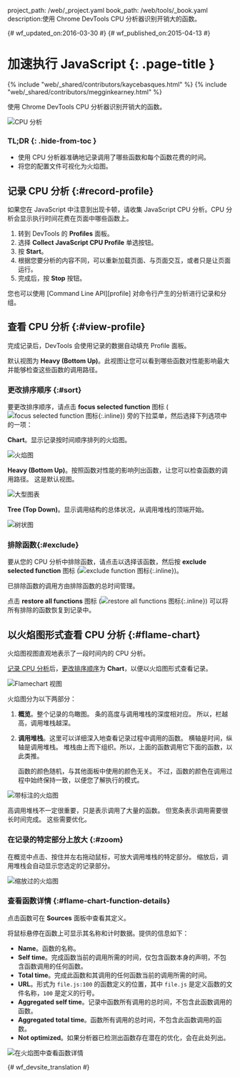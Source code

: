 project_path: /web/_project.yaml
book_path: /web/tools/_book.yaml
description:使用 Chrome DevTools CPU 分析器识别开销大的函数。

{# wf_updated_on:2016-03-30 #}
{# wf_published_on:2015-04-13 #}

# 加速执行 JavaScript {: .page-title }

{% include "web/_shared/contributors/kaycebasques.html" %}
{% include "web/_shared/contributors/megginkearney.html" %}

使用 Chrome DevTools CPU 分析器识别开销大的函数。


![CPU 分析](imgs/cpu-profile.png)


### TL;DR {: .hide-from-toc }
- 使用 CPU 分析器准确地记录调用了哪些函数和每个函数花费的时间。
- 将您的配置文件可视化为火焰图。


## 记录 CPU 分析 {:#record-profile}

如果您在 JavaScript 中注意到出现卡顿，请收集 JavaScript CPU 分析。CPU 分析会显示执行时间花费在页面中哪些函数上。


1. 转到 DevTools 的 **Profiles** 面板。
2. 选择 **Collect JavaScript CPU Profile** 单选按钮。
3. 按 **Start**。
4. 根据您要分析的内容不同，可以重新加载页面、与页面交互，或者只是让页面运行。
5. 完成后，按 **Stop** 按钮。
 

您也可以使用 [Command Line API][profile] 对命令行产生的分析进行记录和分组。


[分析]: /web/tools/chrome-devtools/debug/command-line/command-line-reference#profilename-and-profileendname

## 查看 CPU 分析 {:#view-profile}

完成记录后，DevTools 会使用记录的数据自动填充 Profile 面板。
 

默认视图为 **Heavy (Bottom Up)**。此视图让您可以看到哪些函数对性能影响最大并能够检查这些函数的调用路径。

 

### 更改排序顺序 {:#sort}

要更改排序顺序，请点击 **focus selected function** 图标 (![focus selected function 图标](imgs/focus.png){:.inline}) 旁的下拉菜单，然后选择下列选项中的一项：




**Chart**。显示记录按时间顺序排列的火焰图。

![火焰图](imgs/flamechart.png)

**Heavy (Bottom Up)**。按照函数对性能的影响列出函数，让您可以检查函数的调用路径。
这是默认视图。 

![大型图表](imgs/heavy.png)

**Tree (Top Down)**。显示调用结构的总体状况，从调用堆栈的顶端开始。
 

![树状图](imgs/tree.png)

### 排除函数{:#exclude}

要从您的 CPU 分析中排除函数，请点击以选择该函数，然后按 **exclude selected function** 图标 (![exclude function 图标](imgs/exclude.png){:.inline})。

已排除函数的调用方由排除函数的总时间管理。


点击 **restore all functions** 图标 (![restore all functions 图标](imgs/restore.png){:.inline}) 可以将所有排除的函数恢复到记录中。



## 以火焰图形式查看 CPU 分析 {:#flame-chart}

火焰图视图直观地表示了一段时间内的 CPU 分析。


[记录 CPU 分析](#record-profile)后，[更改排序顺序](#sort)为 **Chart**，以便以火焰图形式查看记录。


![Flamechart 视图](imgs/flamechart.png)

火焰图分为以下两部分：

1. **概览**。整个记录的鸟瞰图。
   条的高度与调用堆栈的深度相对应。
所以，栏越高，调用堆栈越深。 

2. **调用堆栈**。这里可以详细深入地查看记录过程中调用的函数。
横轴是时间，纵轴是调用堆栈。
堆栈由上而下组织。所以，上面的函数调用它下面的函数，以此类推。
 

   函数的颜色随机，与其他面板中使用的颜色无关。
不过，函数的颜色在调用过程中始终保持一致，以便您了解执行的模式。
 

![带标注的火焰图](imgs/annotated-cpu-flame.png)

高调用堆栈不一定很重要，只是表示调用了大量的函数。
但宽条表示调用需要很长时间完成。
这些需要优化。 

### 在记录的特定部分上放大 {:#zoom}

在概览中点击、按住并左右拖动鼠标，可放大调用堆栈的特定部分。
缩放后，调用堆栈会自动显示您选定的记录部分。


![缩放过的火焰图](imgs/benchmark-zoom.png)

### 查看函数详情 {:#flame-chart-function-details}

点击函数可在 **Sources** 面板中查看其定义。

将鼠标悬停在函数上可显示其名称和计时数据。提供的信息如下：
 

*  **Name**。函数的名称。
*  **Self time**。完成函数当前的调用所需的时间，仅包含函数本身的声明，不包含函数调用的任何函数。
*  **Total time**。完成此函数和其调用的任何函数当前的调用所需的时间。
*  **URL**。形式为 `file.js:100` 的函数定义的位置，其中 `file.js` 是定义函数的文件名称，`100` 是定义的行号。
*  **Aggregated self time**。记录中函数所有调用的总时间，不包含此函数调用的函数。
*  **Aggregated total time**。函数所有调用的总时间，不包含此函数调用的函数。
*  **Not optimized**。如果分析器已检测出函数存在潜在的优化，会在此处列出。


![在火焰图中查看函数详情](imgs/details.png)


{# wf_devsite_translation #}
